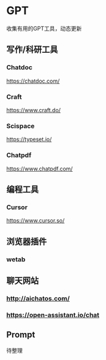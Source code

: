 # GPT
收集有用的GPT工具，动态更新

## 写作/科研工具

### Chatdoc
https://chatdoc.com/

### Craft
https://www.craft.do/

### Scispace
https://typeset.io/

### Chatpdf
https://www.chatpdf.com/


## 编程工具

### Cursor
https://www.cursor.so/


## 浏览器插件

### wetab


## 聊天网站

### http://aichatos.com/

### https://open-assistant.io/chat

## Prompt
待整理
